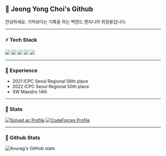  <h2 align="left">👋 Jeong Yong Choi's Github </h2>
 안녕하세요. 기억보다는 기록을 하는 백엔드 엔지니어 최정용입니다.

 ---
 
 <h3 align="left">⚡️ Tech Stack </h3>
<div align=left> 
  <img src="https://img.shields.io/badge/java-007396?style=for-the-badge&logo=java&logoColor=white"> 
  <img src="https://img.shields.io/badge/c++-00599C?style=for-the-badge&logo=c%2B%2B&logoColor=white">
  <img src="https://img.shields.io/badge/mysql-4479A1?style=for-the-badge&logo=mysql&logoColor=white"> 
  <img src="https://img.shields.io/badge/spring-6DB33F?style=for-the-badge&logo=spring&logoColor=white"> 
  <img src="https://img.shields.io/badge/amazonaws-232F3E?style=for-the-badge&logo=amazonaws&logoColor=white"> 
</div>

---

 <h3 align="left">🚀 Experience </h3>
 
 - 2021 ICPC Seoul Regional 56th place
 - 2022 ICPC Seoul Regional 50th place
 - SW Maestro 14th

 ---
 
 <h3 align="left">📌 Stats </h3>
 
[![Solved.ac Profile](http://mazassumnida.wtf/api/v2/generate_badge?boj=aj4941)](https://solved.ac/aj4941/)
[![CodeForces Profile](https://cf.leed.at?id=aj4941)](https://codeforces.com/profile/aj4941)

---

 <h3 align="left">📌 Github Stats </h3>

![Anurag's GitHub stats](https://github-readme-stats.vercel.app/api?username=aj4941&show_icons=true&theme=radical)
